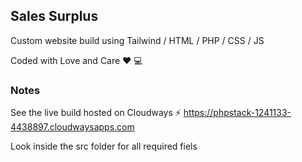 ## Sales Surplus

Custom website build using 
Tailwind / HTML / PHP / CSS / JS 

Coded with Love and Care ❤️ 💻

### Notes

See the live build hosted on Cloudways ⚡️
https://phpstack-1241133-4438897.cloudwaysapps.com

Look inside the src folder for all required fiels


